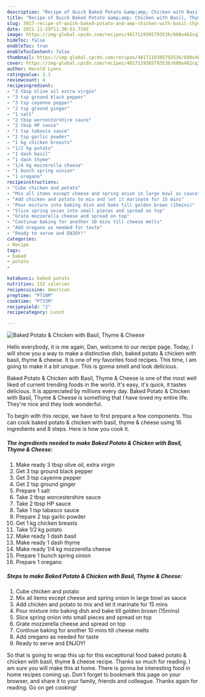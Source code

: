 ```yaml
---
description: "Recipe of Quick Baked Potato &amp;amp; Chicken with Basil, Thyme &amp;amp; Cheese"
title: "Recipe of Quick Baked Potato &amp;amp; Chicken with Basil, Thyme &amp;amp; Cheese"
slug: 3017-recipe-of-quick-baked-potato-and-amp-chicken-with-basil-thyme-and-amp-cheese
date: 2021-11-29T11:30:53.739Z
image: https://img-global.cpcdn.com/recipes/4817119305793536/680x482cq70/baked-potato-chicken-with-basil-thyme-cheese-recipe-main-photo.jpg
hideToc: false
enableToc: true
enableTocContent: false
thumbnail: https://img-global.cpcdn.com/recipes/4817119305793536/680x482cq70/baked-potato-chicken-with-basil-thyme-cheese-recipe-main-photo.jpg
cover: https://img-global.cpcdn.com/recipes/4817119305793536/680x482cq70/baked-potato-chicken-with-basil-thyme-cheese-recipe-main-photo.jpg
author: Harold Lyons
ratingvalue: 3.1
reviewcount: 4
recipeingredient:
- "3 tbsp olive oil extra virgin"
- "3 tsp ground black pepper"
- "3 tsp cayenne pepper"
- "2 tsp ground ginger"
- "1 salt"
- "2 tbsp worcestershire sauce"
- "2 tbsp HP sauce"
- "1 tsp tabasco sauce"
- "2 tsp garlic powder"
- "1 kg chicken breasts"
- "1/2 kg potato"
- "1 dash basil"
- "1 dash thyme"
- "1/4 kg mozzerella cheese"
- "1 bunch spring oinion"
- "1 oregano"
recipeinstructions:
- "Cube chicken and potato"
- "Mix all items except cheese and spring onion in large bowl as sauce"
- "Add chicken and potato to mix and let it marinate for 15 mins"
- "Pour mixture into baking dish and bake till golden brown (15mins)"
- "Slice spring onion into small pieces and spread on top"
- "Grate mozzerella cheese and spread on top"
- "Continue baking for another 10 mins till cheese melts"
- "Add oregano as needed for taste"
- "Ready to serve and ENJOY!"
categories:
- Recipe
tags:
- baked
- potato
- 

katakunci: baked potato  
nutrition: 152 calories
recipecuisine: American
preptime: "PT18M"
cooktime: "PT33M"
recipeyield: "2"
recipecategory: Lunch

---
```



![Baked Potato &amp; Chicken with Basil, Thyme &amp; Cheese](https://img-global.cpcdn.com/recipes/4817119305793536/680x482cq70/baked-potato-chicken-with-basil-thyme-cheese-recipe-main-photo.jpg)

Hello everybody, it is me again, Dan, welcome to our recipe page. Today, I will show you a way to make a distinctive dish, baked potato &amp; chicken with basil, thyme &amp; cheese. It is one of my favorites food recipes. This time, I am going to make it a bit unique. This is gonna smell and look delicious.

Baked Potato &amp; Chicken with Basil, Thyme &amp; Cheese is one of the most well liked of current trending foods in the world. It's easy, it's quick, it tastes delicious. It is appreciated by millions every day. Baked Potato &amp; Chicken with Basil, Thyme &amp; Cheese is something that I have loved my entire life. They're nice and they look wonderful.




To begin with this recipe, we have to first prepare a few components. You can cook baked potato &amp; chicken with basil, thyme &amp; cheese using 16 ingredients and 8 steps. Here is how you cook it.

<!--inarticleads1-->

##### The ingredients needed to make Baked Potato &amp; Chicken with Basil, Thyme &amp; Cheese:

1. Make ready 3 tbsp olive oil, extra virgin
1. Get 3 tsp ground black pepper
1. Get 3 tsp cayenne pepper
1. Get 2 tsp ground ginger
1. Prepare 1 salt
1. Take 2 tbsp worcestershire sauce
1. Take 2 tbsp HP sauce
1. Take 1 tsp tabasco sauce
1. Prepare 2 tsp garlic powder
1. Get 1 kg chicken breasts
1. Take 1/2 kg potato
1. Make ready 1 dash basil
1. Make ready 1 dash thyme
1. Make ready 1/4 kg mozzerella cheese
1. Prepare 1 bunch spring oinion
1. Prepare 1 oregano




<!--inarticleads2-->

##### Steps to make Baked Potato &amp; Chicken with Basil, Thyme &amp; Cheese:

1. Cube chicken and potato
1. Mix all items except cheese and spring onion in large bowl as sauce
1. Add chicken and potato to mix and let it marinate for 15 mins
1. Pour mixture into baking dish and bake till golden brown (15mins)
1. Slice spring onion into small pieces and spread on top
1. Grate mozzerella cheese and spread on top
1. Continue baking for another 10 mins till cheese melts
1. Add oregano as needed for taste
1. Ready to serve and ENJOY!



So that is going to wrap this up for this exceptional food baked potato &amp; chicken with basil, thyme &amp; cheese recipe. Thanks so much for reading. I am sure you will make this at home. There is gonna be interesting food in home recipes coming up. Don't forget to bookmark this page on your browser, and share it to your family, friends and colleague. Thanks again for reading. Go on get cooking!
